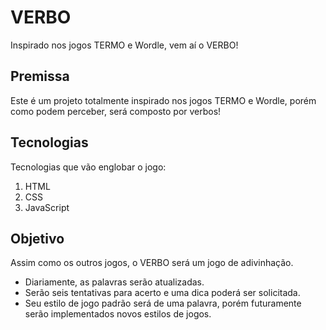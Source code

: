 # VERBO
Inspirado nos jogos TERMO e Wordle, vem aí o VERBO!

## Premissa
Este é um projeto totalmente inspirado nos jogos TERMO e Wordle, porém como podem perceber, será composto por verbos!

## Tecnologias
Tecnologias que vão englobar o jogo:
1. HTML
2. CSS
3. JavaScript

## Objetivo
Assim como os outros jogos, o VERBO será um jogo de adivinhação.
- Diariamente, as palavras serão atualizadas.
- Serão seis tentativas para acerto e uma dica poderá ser solicitada.
- Seu estilo de jogo padrão será de uma palavra, porém futuramente serão implementados novos estilos de jogos.